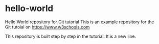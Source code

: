 # hello-world

Hello World repository for Git tutorial
This is an example repository for the Git tutoial on https://www.w3schools.com

This repository is built step by step in the tutorial.
It is a new line.
